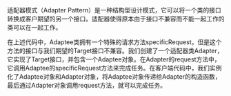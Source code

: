 
适配器模式（Adapter Pattern）是一种结构型设计模式，它可以将一个类的接口转换成客户期望的另一个接口。适配器使得原本由于接口不兼容而不能一起工作的类可以在一起工作。

在上述代码中，Adaptee类拥有一个特殊的请求方法specificRequest，但是这个方法的接口与我们期望的Target接口不兼容。我们创建了一个适配器类Adapter，它实现了Target接口，并包含一个Adaptee对象。在Adapter的request方法中，它调用Adaptee的specificRequest方法来完成任务。在客户端代码中，我们实例化了Adaptee对象和Adapter对象，将Adaptee对象传递给Adapter的构造函数，最后通过Adapter对象调用request方法，就可以完成任务。
